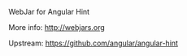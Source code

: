 WebJar for Angular Hint

More info: http://webjars.org

Upstream: https://github.com/angular/angular-hint

